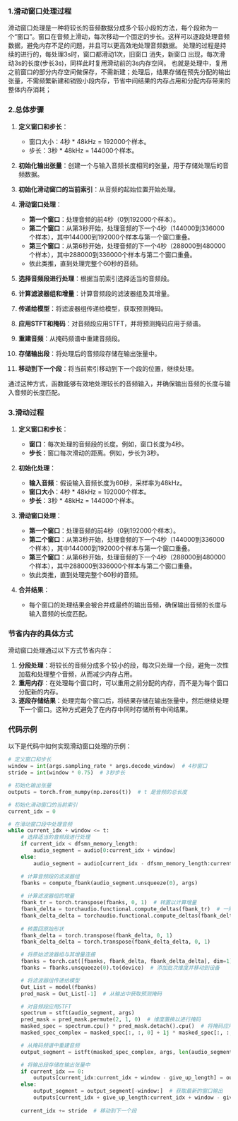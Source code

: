 ### 1.滑动窗口处理过程

滑动窗口处理是一种将较长的音频数据分成多个较小段的方法，每个段称为一个“窗口”。窗口在音频上滑动，每次移动一个固定的步长。这样可以逐段处理音频数据，避免内存不足的问题，并且可以更高效地处理音频数据。
处理的过程是持续的进行的，每处理3s时，窗口都滑动1次，旧窗口 消失，新窗口 出现，每次滑动3s的长度(步长3s)，同样此时复用滑动前的3s内存空间。
也就是处理中，复用之前窗口的部分内存空间做保存，不需新建；处理后，结果存储在预先分配的输出张量，不需频繁新建和销毁小段内存，节省中间结果的内存占用和分配内存带来的整体内存消耗；

### 2.总体步骤

1. **定义窗口和步长**：
   - 窗口大小：4秒 * 48kHz = 192000个样本。
   - 步长：3秒 * 48kHz = 144000个样本。

2. **初始化输出张量**：创建一个与输入音频长度相同的张量，用于存储处理后的音频数据。

3. **初始化滑动窗口的当前索引**：从音频的起始位置开始处理。

4. **滑动窗口处理**：
   - **第一个窗口**：处理音频的前4秒（0到192000个样本）。
   - **第二个窗口**：从第3秒开始，处理音频的下一个4秒（144000到336000个样本），其中144000到192000个样本与第一个窗口重叠。
   - **第三个窗口**：从第6秒开始，处理音频的下一个4秒（288000到480000个样本），其中288000到336000个样本与第二个窗口重叠。
   - 依此类推，直到处理完整个60秒的音频。

5. **选择音频段进行处理**：根据当前索引选择适当的音频段。

6. **计算滤波器组和增量**：计算音频段的滤波器组及其增量。

7. **传递给模型**：将滤波器组传递给模型，获取预测掩码。

8. **应用STFT和掩码**：对音频段应用STFT，并将预测掩码应用于频谱。

9. **重建音频**：从掩码频谱中重建音频段。

10. **存储输出段**：将处理后的音频段存储在输出张量中。

11. **移动到下一个段**：将当前索引移动到下一个段的位置，继续处理。

通过这种方式，函数能够有效地处理较长的音频输入，并确保输出音频的长度与输入音频的长度匹配。


### 3.滑动过程

1. **定义窗口和步长**：
   - **窗口**：每次处理的音频段的长度。例如，窗口长度为4秒。
   - **步长**：窗口每次滑动的距离。例如，步长为3秒。

2. **初始化处理**：
   - **输入音频**：假设输入音频长度为60秒，采样率为48kHz。
   - **窗口大小**：4秒 * 48kHz = 192000个样本。
   - **步长**：3秒 * 48kHz = 144000个样本。

3. **滑动窗口处理**：
   - **第一个窗口**：处理音频的前4秒（0到192000个样本）。
   - **第二个窗口**：从第3秒开始，处理音频的下一个4秒（144000到336000个样本），其中144000到192000个样本与第一个窗口重叠。
   - **第三个窗口**：从第6秒开始，处理音频的下一个4秒（288000到480000个样本），其中288000到336000个样本与第二个窗口重叠。
   - 依此类推，直到处理完整个60秒的音频。

4. **合并结果**：
   - 每个窗口的处理结果会被合并成最终的输出音频，确保输出音频的长度与输入音频的长度匹配。

### 节省内存的具体方式

滑动窗口处理通过以下方式节省内存：

1. **分段处理**：将较长的音频分成多个较小的段，每次只处理一个段，避免一次性加载和处理整个音频，从而减少内存占用。
2. **重用内存**：在处理每个窗口时，可以重用之前分配的内存，而不是为每个窗口分配新的内存。
3. **逐段存储结果**：处理完每个窗口后，将结果存储在输出张量中，然后继续处理下一个窗口。这种方式避免了在内存中同时存储所有中间结果。

### 代码示例

以下是代码中如何实现滑动窗口处理的示例：

```python
# 定义窗口和步长
window = int(args.sampling_rate * args.decode_window)  # 4秒窗口
stride = int(window * 0.75)  # 3秒步长

# 初始化输出张量
outputs = torch.from_numpy(np.zeros(t))  # t 是音频的总长度

# 初始化滑动窗口的当前索引
current_idx = 0

# 在滑动窗口段中处理音频
while current_idx + window <= t:
    # 选择适当的音频段进行处理
    if current_idx < dfsmn_memory_length:
        audio_segment = audio[0:current_idx + window]
    else:
        audio_segment = audio[current_idx - dfsmn_memory_length:current_idx + window]

    # 计算音频段的滤波器组
    fbanks = compute_fbank(audio_segment.unsqueeze(0), args)
    
    # 计算滤波器组的增量
    fbank_tr = torch.transpose(fbanks, 0, 1)  # 转置以计算增量
    fbank_delta = torchaudio.functional.compute_deltas(fbank_tr)  # 一阶增量
    fbank_delta_delta = torchaudio.functional.compute_deltas(fbank_delta)  # 二阶增量
    
    # 转置回原始形状
    fbank_delta = torch.transpose(fbank_delta, 0, 1)
    fbank_delta_delta = torch.transpose(fbank_delta_delta, 0, 1)

    # 将原始滤波器组与其增量连接
    fbanks = torch.cat([fbanks, fbank_delta, fbank_delta_delta], dim=1)
    fbanks = fbanks.unsqueeze(0).to(device)  # 添加批次维度并移动到设备

    # 将滤波器组传递给模型
    Out_List = model(fbanks)
    pred_mask = Out_List[-1]  # 从输出中获取预测掩码

    # 对音频段应用STFT
    spectrum = stft(audio_segment, args)
    pred_mask = pred_mask.permute(2, 1, 0)  # 维度置换以进行掩码
    masked_spec = spectrum.cpu() * pred_mask.detach().cpu()  # 将掩码应用于频谱
    masked_spec_complex = masked_spec[:, :, 0] + 1j * masked_spec[:, :, 1]  # 转换为复数形式

    # 从掩码频谱中重建音频
    output_segment = istft(masked_spec_complex, args, len(audio_segment))

    # 将输出段存储在输出张量中
    if current_idx == 0:
        outputs[current_idx:current_idx + window - give_up_length] = output_segment[:-give_up_length]
    else:
        output_segment = output_segment[-window:]  # 获取最新的窗口输出
        outputs[current_idx + give_up_length:current_idx + window - give_up_length] = output_segment[give_up_length:-give_up_length]
    
    current_idx += stride  # 移动到下一个段
```
